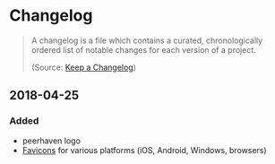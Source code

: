 # Changelog

> A changelog is a file which contains a curated, chronologically ordered list of notable changes for each version of a project.
>
> (Source: [Keep a Changelog](https://keepachangelog.com/en/1.0.0/))

## 2018-04-25

### Added

- peerhaven logo
- [Favicons](https://en.wikipedia.org/wiki/Favicon) for various platforms (iOS, Android, Windows, browsers)
